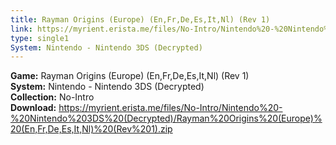 ```yaml
---
title: Rayman Origins (Europe) (En,Fr,De,Es,It,Nl) (Rev 1)
link: https://myrient.erista.me/files/No-Intro/Nintendo%20-%20Nintendo%203DS%20(Decrypted)/Rayman%20Origins%20(Europe)%20(En,Fr,De,Es,It,Nl)%20(Rev%201).zip
type: single1
System: Nintendo - Nintendo 3DS (Decrypted)
---
```

<b>Game:</b> Rayman Origins (Europe) (En,Fr,De,Es,It,Nl) (Rev 1)<br>
<b>System:</b> Nintendo - Nintendo 3DS (Decrypted)<br>
<b>Collection:</b> No-Intro<br>
<b>Download:</b> https://myrient.erista.me/files/No-Intro/Nintendo%20-%20Nintendo%203DS%20(Decrypted)/Rayman%20Origins%20(Europe)%20(En,Fr,De,Es,It,Nl)%20(Rev%201).zip